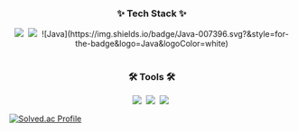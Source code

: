 <h3 align="center">✨ Tech Stack ✨</h3>
<div align="center">
  <img src="https://img.shields.io/badge/C-A8B9CC.svg?style=for-the-badge&logo=C&logoColor=61DAFB" />&nbsp
  <img src="https://img.shields.io/badge/C++-00599C.svg?style=for-the-badge&logo=C++&logoColor=20232a" />&nbsp
  ![Java](https://img.shields.io/badge/Java-007396.svg?&style=for-the-badge&logo=Java&logoColor=white)
</div>
<br>
<h3 align="center">🛠 Tools 🛠</h3>
<div align="center">
  <img src="https://img.shields.io/badge/git-F05033.svg?style=for-the-badge&logo=git&logoColor=white" />&nbsp
  <img src="https://img.shields.io/badge/github-181717.svg?style=for-the-badge&logo=github&logoColor=white" />&nbsp
  <img src="https://img.shields.io/badge/Notion-F3F3F3.svg?style=for-the-badge&logo=notion&logoColor=black" />&nbsp
</div>

[![Solved.ac Profile](http://mazassumnida.wtf/api/v2/generate_badge?boj=skanehfud279)](https://solved.ac/skanehfud279/)
